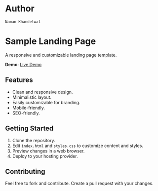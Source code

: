 # Author

`Naman Khandelwal`

# Sample Landing Page

A responsive and customizable landing page template.

**Demo**: [Live Demo](https://landingpage-gym-nk.vercel.app/)

## Features

- Clean and responsive design.
- Minimalistic layout.
- Easily customizable for branding.
- Mobile-friendly.
- SEO-friendly.

## Getting Started

1. Clone the repository.
2. Edit `index.html` and `styles.css` to customize content and styles.
3. Preview changes in a web browser.
4. Deploy to your hosting provider.

## Contributing

Feel free to fork and contribute. Create a pull request with your changes.
